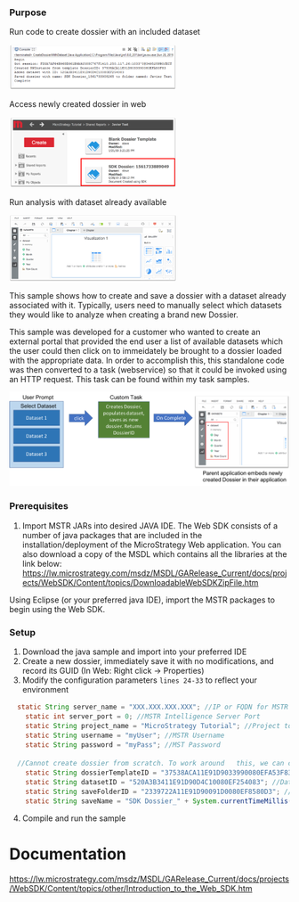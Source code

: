 ### Purpose

Run code to create dossier with an included dataset

<img src="./readmeContent/e1.png"  width="300"/>

Access newly created dossier in web

<img src="./readmeContent/e2.png"  width="300"/>

Run analysis with dataset already available

<img src="./readmeContent/e3.png"  width="300"/>

This sample shows how to create and save a dossier with a dataset already associated with it. Typically, users need to manually select which datasets they would like to analyze when creating a brand new Dossier.

This sample was developed for a customer who wanted to create an external portal that provided the end user a list of available datasets which the user could then click on to immeidately be brought to a dossier loaded with the appropriate data. In order to accomplish this, this standalone code was then converted to a task (webservice) so that it could be invoked using an HTTP request. This task can be found within my task samples.

<img src="./readmeContent/e4.png"  width="600"/>


### Prerequisites

1) Import MSTR JARs into desired JAVA IDE.
The Web SDK consists of a number of java packages that are included in the installation/deployment of the MicroStrategy Web application. You can also download a copy of the MSDL which contains all the libraries at the link below:
https://lw.microstrategy.com/msdz/MSDL/GARelease_Current/docs/projects/WebSDK/Content/topics/DownloadableWebSDKZipFile.htm

Using Eclipse (or your preferred java IDE), import the MSTR packages to begin using the Web SDK.

### Setup 

1) Download the java sample and import into your preferred IDE
2) Create a new dossier, immediately save it with no modifications, and record its GUID (In Web: Right click -> Properties)
2) Modify the configuration parameters `lines 24-33` to reflect your environment

```java
  static String server_name = "XXX.XXX.XXX.XXX"; //IP or FQDN for MSTR Intelligence Server
	static int server_port = 0; //MSTR Intelligence Server Port
	static String project_name = "MicroStrategy Tutorial"; //Project to create session for
	static String username = "myUser"; //MSTR Username
	static String password = "myPass"; //MST Password
	
  //Cannot create dossier from scratch. To work around   this, we can create and save a 100% empty dossier and use it as a      template by duplicating it then performing manipulations
	static String dossierTemplateID = "37538ACA11E91D9033990080EFA53F83";  
	static String datasetID = "520A3B3411E91D90D4C10080EF254083"; //Dataset to add to dossier
	static String saveFolderID = "2339722A11E91D90091D0080EF8580D3"; //folder to save newly manipulated dossier
	static String saveName = "SDK Dossier_" + System.currentTimeMillis(); //Name to save new dossier as
  ```


4) Compile and run the sample
  


# Documentation
https://lw.microstrategy.com/msdz/MSDL/GARelease_Current/docs/projects/WebSDK/Content/topics/other/Introduction_to_the_Web_SDK.htm

